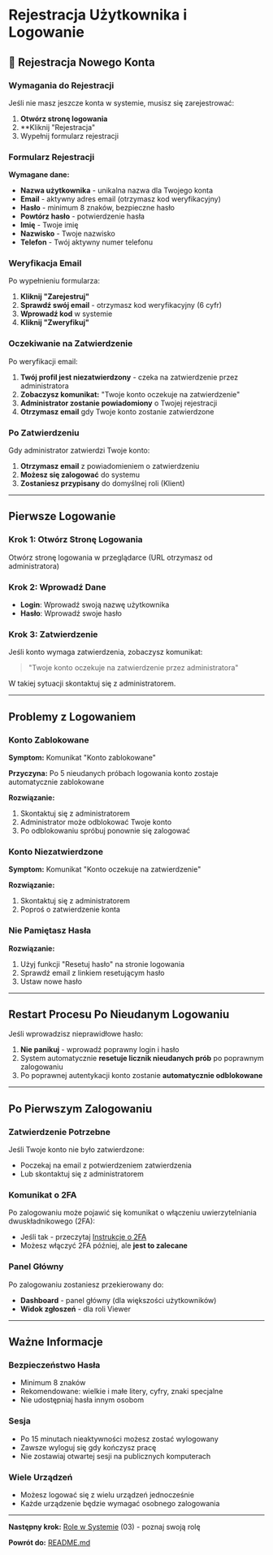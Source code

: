 # Rejestracja Użytkownika i Logowanie

## 📝 Rejestracja Nowego Konta

### Wymagania do Rejestracji

Jeśli nie masz jeszcze konta w systemie, musisz się zarejestrować:

1. **Otwórz stronę logowania**
2. **Kliknij "Rejestracja"
3. Wypełnij formularz rejestracji

### Formularz Rejestracji

**Wymagane dane:**

- **Nazwa użytkownika** - unikalna nazwa dla Twojego konta
- **Email** - aktywny adres email (otrzymasz kod weryfikacyjny)
- **Hasło** - minimum 8 znaków, bezpieczne hasło
- **Powtórz hasło** - potwierdzenie hasła
- **Imię** - Twoje imię
- **Nazwisko** - Twoje nazwisko
- **Telefon** - Twój aktywny numer telefonu

### Weryfikacja Email

Po wypełnieniu formularza:

1. **Kliknij "Zarejestruj"**
2. **Sprawdź swój email** - otrzymasz kod weryfikacyjny (6 cyfr)
3. **Wprowadź kod** w systemie
4. **Kliknij "Zweryfikuj"**

### Oczekiwanie na Zatwierdzenie

Po weryfikacji email:

1. **Twój profil jest niezatwierdzony** - czeka na zatwierdzenie przez administratora
2. **Zobaczysz komunikat:** "Twoje konto oczekuje na zatwierdzenie"
3. **Administrator zostanie powiadomiony** o Twojej rejestracji
4. **Otrzymasz email** gdy Twoje konto zostanie zatwierdzone

### Po Zatwierdzeniu

Gdy administrator zatwierdzi Twoje konto:

1. **Otrzymasz email** z powiadomieniem o zatwierdzeniu
2. **Możesz się zalogować** do systemu
3. **Zostaniesz przypisany** do domyślnej roli (Klient)

---

## Pierwsze Logowanie

### Krok 1: Otwórz Stronę Logowania
Otwórz stronę logowania w przeglądarce (URL otrzymasz od administratora)

### Krok 2: Wprowadź Dane
- **Login**: Wprowadź swoją nazwę użytkownika
- **Hasło**: Wprowadź swoje hasło

### Krok 3: Zatwierdzenie
Jeśli konto wymaga zatwierdzenia, zobaczysz komunikat:
> "Twoje konto oczekuje na zatwierdzenie przez administratora"

W takiej sytuacji skontaktuj się z administratorem.

---

## Problemy z Logowaniem

### Konto Zablokowane

**Symptom:** Komunikat "Konto zablokowane"

**Przyczyna:** Po 5 nieudanych próbach logowania konto zostaje automatycznie zablokowane

**Rozwiązanie:**
1. Skontaktuj się z administratorem
2. Administrator może odblokować Twoje konto
3. Po odblokowaniu spróbuj ponownie się zalogować

### Konto Niezatwierdzone

**Symptom:** Komunikat "Konto oczekuje na zatwierdzenie"

**Rozwiązanie:**
1. Skontaktuj się z administratorem
2. Poproś o zatwierdzenie konta

### Nie Pamiętasz Hasła

**Rozwiązanie:**
1. Użyj funkcji "Resetuj hasło" na stronie logowania
2. Sprawdź email z linkiem resetującym hasło
3. Ustaw nowe hasło

---

## Restart Procesu Po Nieudanym Logowaniu

Jeśli wprowadzisz nieprawidłowe hasło:

1. **Nie panikuj** - wprowadź poprawny login i hasło
2. System automatycznie **resetuje licznik nieudanych prób** po poprawnym zalogowaniu
3. Po poprawnej autentykacji konto zostanie **automatycznie odblokowane**

---

## Po Pierwszym Zalogowaniu

### Zatwierdzenie Potrzebne
Jeśli Twoje konto nie było zatwierdzone:
- Poczekaj na email z potwierdzeniem zatwierdzenia
- Lub skontaktuj się z administratorem

### Komunikat o 2FA
Po zalogowaniu może pojawić się komunikat o włączeniu uwierzytelniania dwuskładnikowego (2FA):
- Jeśli tak - przeczytaj [Instrukcje o 2FA](11_bezpieczenstwo.md)
- Możesz włączyć 2FA później, ale **jest to zalecane**

### Panel Główny
Po zalogowaniu zostaniesz przekierowany do:
- **Dashboard** - panel główny (dla większości użytkowników)
- **Widok zgłoszeń** - dla roli Viewer

---

## Ważne Informacje

### Bezpieczeństwo Hasła
- Minimum 8 znaków
- Rekomendowane: wielkie i małe litery, cyfry, znaki specjalne
- Nie udostępniaj hasła innym osobom

### Sesja
- Po 15 minutach nieaktywności możesz zostać wylogowany
- Zawsze wyloguj się gdy kończysz pracę
- Nie zostawiaj otwartej sesji na publicznych komputerach

### Wiele Urządzeń
- Możesz logować się z wielu urządzeń jednocześnie
- Każde urządzenie będzie wymagać osobnego zalogowania

---

**Następny krok:** [Role w Systemie](03_role_w_systemie.md) (03) - poznaj swoją rolę

**Powrót do:** [README.md](README.md)


